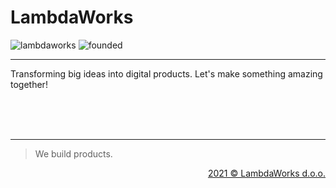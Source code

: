 # LambdaWorks
![lambdaworks](https://img.shields.io/badge/lambda-works-black?style=flat)
![founded](https://img.shields.io/badge/since-2017-black?style=flat)

---

Transforming big ideas into digital products. Let's make something amazing together!

<br>
<br>
<br>

---

> We build products.
<p align="right">
    <a href="https://www.lambdaworks.io" target="_blank"> 2021 © LambdaWorks d.o.o.</a>
</p
